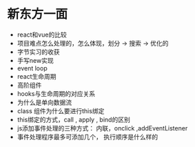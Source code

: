 # 新东方一面

- react和vue的比较
- 项目难点怎么处理的，怎么体现，划分 -> 搜索 -> 优化的
- 字节实习的收获
- 手写new实现
- event loop
- react生命周期
- 高阶组件
- hooks与生命周期的对应关系
- 为什么是单向数据流
- class 组件为什么要进行this绑定
- this绑定的方式，call , apply , bind的区别
- js添加事件处理的三种方式： 内联，onclick ,addEventListener
- 事件处理程序最多可添加几个， 执行顺序是什么样的

